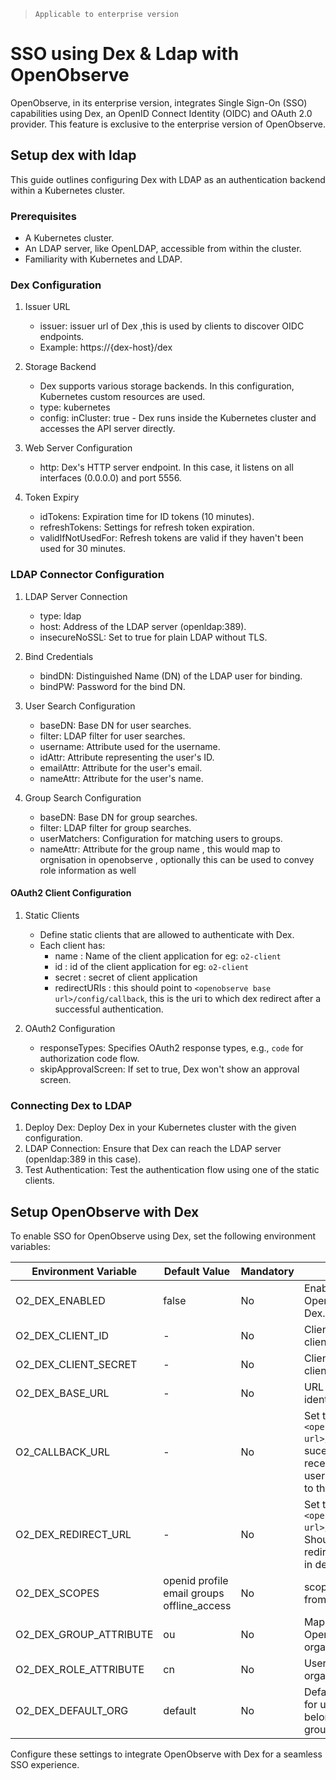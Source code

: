 > `Applicable to enterprise version`

# SSO using Dex & Ldap with OpenObserve 

OpenObserve, in its enterprise version, integrates Single Sign-On (SSO) capabilities using Dex, an OpenID Connect Identity (OIDC) and OAuth 2.0 provider. This feature is exclusive to the enterprise version of OpenObserve.

## Setup dex with ldap
This guide outlines configuring Dex with LDAP as an authentication backend within a Kubernetes cluster.

### Prerequisites
- A Kubernetes cluster.
- An LDAP server, like OpenLDAP, accessible from within the cluster.
- Familiarity with Kubernetes and LDAP.


### Dex Configuration
1. Issuer URL
    - issuer: issuer url of Dex ,this is used by clients to discover OIDC endpoints.
    - Example: https://{dex-host}/dex
1. Storage Backend
    - Dex supports various storage backends. In this configuration, Kubernetes custom resources are used.
    - type: kubernetes
    - config: inCluster: true - Dex runs inside the Kubernetes cluster and accesses the API server directly.

3. Web Server Configuration
    - http: Dex's HTTP server endpoint. In this case, it listens on all interfaces (0.0.0.0) and port 5556.

4. Token Expiry
    - idTokens: Expiration time for ID tokens (10 minutes).
    - refreshTokens: Settings for refresh token expiration.
    - validIfNotUsedFor: Refresh tokens are valid if they haven't been used for 30 minutes.

### LDAP Connector Configuration

1. LDAP Server Connection
    - type: ldap
    - host: Address of the LDAP server (openldap:389).
    - insecureNoSSL: Set to true for plain LDAP without TLS.


2. Bind Credentials
    - bindDN: Distinguished Name (DN) of the LDAP user for binding.
    - bindPW: Password for the bind DN.

3. User Search Configuration
    - baseDN: Base DN for user searches.
    - filter: LDAP filter for user searches.
    - username: Attribute used for the username.
    - idAttr: Attribute representing the user's ID.
    - emailAttr: Attribute for the user's email.
    - nameAttr: Attribute for the user's name.

4. Group Search Configuration
    - baseDN: Base DN for group searches.
    - filter: LDAP filter for group searches.
    - userMatchers: Configuration for matching users to groups.
    - nameAttr: Attribute for the group name , this would map to orgnisation in openobserve , optionally this can be used to convey role information as well

#### OAuth2 Client Configuration

1. Static Clients
    - Define static clients that are allowed to authenticate with Dex.
    - Each client has:
        - name : Name of the client application for eg: `o2-client`
        - id : id of the client application for eg: `o2-client` 
        - secret : secret of client application 
        - redirectURIs : this should point to `<openobserve base url>/config/callback`, this is the uri to which dex redirect after a successful authentication. 
     

2. OAuth2 Configuration
    - responseTypes: Specifies OAuth2 response types, e.g., `code` for authorization code flow.
    - skipApprovalScreen: If set to true, Dex won't show an approval screen.

### Connecting Dex to LDAP
1. Deploy Dex: Deploy Dex in your Kubernetes cluster with the given configuration.
2. LDAP Connection: Ensure that Dex can reach the LDAP server (openldap:389 in this case).
3. Test Authentication: Test the authentication flow using one of the static clients.


## Setup OpenObserve with Dex
To enable SSO for OpenObserve using Dex, set the following environment variables:

| Environment Variable          | Default Value | Mandatory     | Description                                                               |
| ----------------------------- | ------------- |-------------- | ------------------------------------------------------------------------- |
| O2_DEX_ENABLED                | false         | No            | Enables SSO in OpenObserve using Dex. |
| O2_DEX_CLIENT_ID              | -             | No            | Client id of static client |
| O2_DEX_CLIENT_SECRET          | -             | No            | Client secret of static client |
| O2_DEX_BASE_URL               | -             | No            | URL of the Dex identity provider |
| O2_CALLBACK_URL               | -             | No            | Set this value to `<openobserve base url>/web/cb`, after sucessful token received from dex, user will be redirected to this page   |
| O2_DEX_REDIRECT_URL           | -             | No            | Set this value to `<openobserve base url>/config/callback`, Should match to redirect uri specified in dex |
| O2_DEX_SCOPES                 | openid profile email groups offline_access | No            | scopes to be fetched from dex   |
| O2_DEX_GROUP_ATTRIBUTE        | ou            | No            | Maps user to OpenObserve organization. |
| O2_DEX_ROLE_ATTRIBUTE         | cn            | No            | User's role in the organization.|
| O2_DEX_DEFAULT_ORG            | default       | No            | Default organization for users not belonging to any group in ldap|

Configure these settings to integrate OpenObserve with Dex for a seamless SSO experience.
